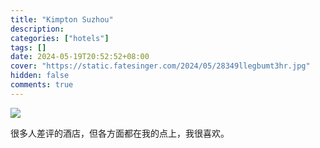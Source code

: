```yaml
---
title: "Kimpton Suzhou"
description:
categories: ["hotels"]
tags: []
date: 2024-05-19T20:52:52+08:00
cover: "https://static.fatesinger.com/2024/05/28349llegbumt3hr.jpg"
hidden: false
comments: true
---
```


![](https://static.fatesinger.com/2024/05/28349llegbumt3hr.jpg)

很多人差评的酒店，但各方面都在我的点上，我很喜欢。
